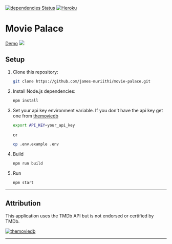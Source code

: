 [![dependencies Status](https://david-dm.org/james-muriithi/movie-palace/status.svg)](https://david-dm.org/james-muriithi/movie-palace) [![Heroku](https://heroku-badge.herokuapp.com/?app=movie-palace)](https://moviepalace.herokuapp.com/)
# Movie Palace
[Demo](https://moviepalace.herokuapp.com/)
![](screenshot.png)

## Setup 
1. Clone this repository:

    ```bash
    git clone https://github.com/james-muriithi/movie-palace.git
    ```
2. Install Node.js dependencies:

    ```bash
    npm install
    ```

3. Set your api key environment variable. If you don't have the api key get one from [themoviedb](https://themoviedb.org/)
   ```bash
   export API_KEY=your_api_key
    ```
    or
    ```bash
   cp .env.example .env
    ```
4. Build
    ```bash
    npm run build
    ```
5. Run
    ```bash
    npm start


---

## Attribution

This application uses the TMDb API but is not endorsed or certified by TMDb.

<a href="https://www.themoviedb.org/about"><img src="https://www.themoviedb.org/assets/2/v4/logos/408x161-powered-by-rectangle-green-bb4301c10ddc749b4e79463811a68afebeae66ef43d17bcfd8ff0e60ded7ce99.png" title="TMDb" alt="themoviedb"></a>

---